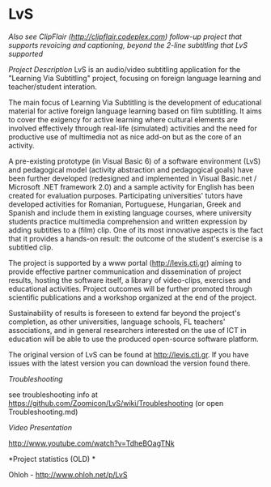 # LvS

*Also see ClipFlair (http://clipflair.codeplex.com) follow-up project that supports revoicing and captioning, beyond the 2-line subtitling that LvS supported*

*Project Description*
LvS is an audio/video subtitling application for the "Learning Via Subtitling" project, focusing on foreign language learning and teacher/student interation.

The main focus of Learning Via Subtitling is the development of educational material for active foreign language learning based on film subtitling. It aims to cover the exigency for active learning where cultural elements are involved effectively through real-life (simulated) activities and the need for productive use of multimedia not as nice add-on but as the core of an activity. 

A pre-existing prototype (in Visual Basic 6) of a software environment (LvS) and pedagogical model (activity abstraction and pedagogical goals) have been further developed (redesigned and implemented in Visual Basic.net / Microsoft .NET framework 2.0) and a sample activity for English has been created for evaluation purposes. Participating universities' tutors have developed activities for Romanian, Portuguese, Hungarian, Greek and Spanish and include them in existing language courses, where university students practice multimedia comprehension and written expression by adding subtitles to a (film) clip. One of its most innovative aspects is the fact that it provides a hands-on result: the outcome of the student's exercise is a subtitled clip. 

The project is supported by a www portal (http://levis.cti.gr) aiming to provide effective partner communication and dissemination of project results, hosting the software itself, a library of video-clips, exercises and educational activities. Project outcomes will be further promoted through scientific publications and a workshop organized at the end of the project. 

Sustainability of results is foreseen to extend far beyond the project's completion, as other universities, language schools, FL teachers' associations, and in general researchers interested on the use of ICT in education will be able to use the produced open-source software platform.

The original version of LvS can be found at http://levis.cti.gr. If you have issues with the latest version you can download the version found there.

*Troubleshooting*

see troubleshooting info at https://github.com/Zoomicon/LvS/wiki/Troubleshooting (or open Troubleshooting.md)

*Video Presentation*

http://www.youtube.com/watch?v=TdheBOagTNk

*Project statistics (OLD) *

Ohloh - http://www.ohloh.net/p/LvS



